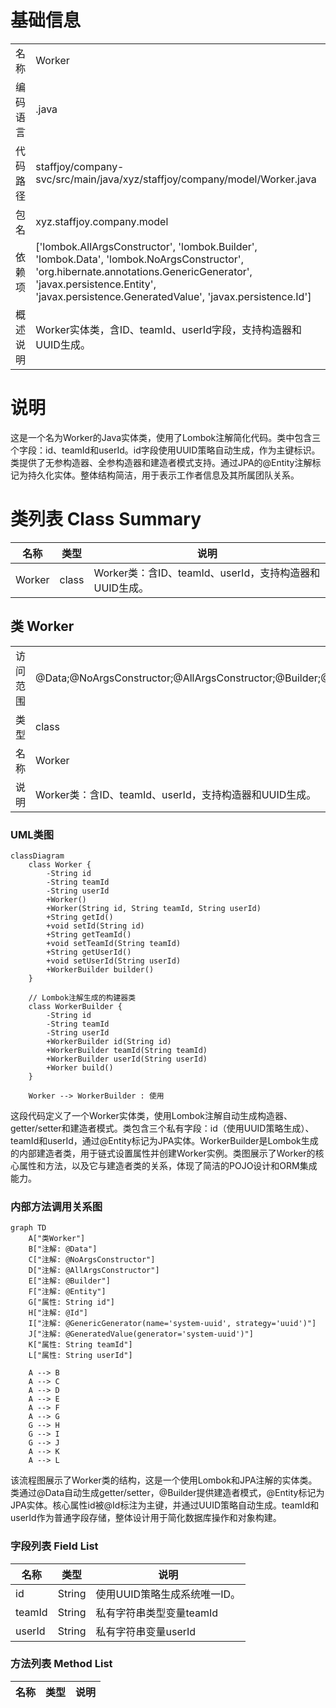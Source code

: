 # 基础信息

|      |      |
|------|------|
| 名称 | Worker |
| 编码语言 | .java |
| 代码路径 | staffjoy/company-svc/src/main/java/xyz/staffjoy/company/model/Worker.java |
| 包名 | xyz.staffjoy.company.model |
| 依赖项 | ['lombok.AllArgsConstructor', 'lombok.Builder', 'lombok.Data', 'lombok.NoArgsConstructor', 'org.hibernate.annotations.GenericGenerator', 'javax.persistence.Entity', 'javax.persistence.GeneratedValue', 'javax.persistence.Id'] |
| 概述说明 | Worker实体类，含ID、teamId、userId字段，支持构造器和UUID生成。 |

# 说明

这是一个名为Worker的Java实体类，使用了Lombok注解简化代码。类中包含三个字段：id、teamId和userId。id字段使用UUID策略自动生成，作为主键标识。类提供了无参构造器、全参构造器和建造者模式支持。通过JPA的@Entity注解标记为持久化实体。整体结构简洁，用于表示工作者信息及其所属团队关系。

# 类列表 Class Summary

| 名称   | 类型  | 说明 |
|-------|------|-------------|
| Worker | class | Worker类：含ID、teamId、userId，支持构造器和UUID生成。 |



## 类 Worker

|      |      |
|------|------|
| 访问范围 | @Data;@NoArgsConstructor;@AllArgsConstructor;@Builder;@Entity;public |
| 类型 | class |
| 名称 | Worker |
| 说明 | Worker类：含ID、teamId、userId，支持构造器和UUID生成。 |


### UML类图

```mermaid
classDiagram
    class Worker {
        -String id
        -String teamId
        -String userId
        +Worker()
        +Worker(String id, String teamId, String userId)
        +String getId()
        +void setId(String id)
        +String getTeamId()
        +void setTeamId(String teamId)
        +String getUserId()
        +void setUserId(String userId)
        +WorkerBuilder builder()
    }

    // Lombok注解生成的构建器类
    class WorkerBuilder {
        -String id
        -String teamId
        -String userId
        +WorkerBuilder id(String id)
        +WorkerBuilder teamId(String teamId)
        +WorkerBuilder userId(String userId)
        +Worker build()
    }

    Worker --> WorkerBuilder : 使用
```

这段代码定义了一个Worker实体类，使用Lombok注解自动生成构造器、getter/setter和建造者模式。类包含三个私有字段：id（使用UUID策略生成）、teamId和userId，通过@Entity标记为JPA实体。WorkerBuilder是Lombok生成的内部建造者类，用于链式设置属性并创建Worker实例。类图展示了Worker的核心属性和方法，以及它与建造者类的关系，体现了简洁的POJO设计和ORM集成能力。


### 内部方法调用关系图

```mermaid
graph TD
    A["类Worker"]
    B["注解: @Data"]
    C["注解: @NoArgsConstructor"]
    D["注解: @AllArgsConstructor"]
    E["注解: @Builder"]
    F["注解: @Entity"]
    G["属性: String id"]
    H["注解: @Id"]
    I["注解: @GenericGenerator(name='system-uuid', strategy='uuid')"]
    J["注解: @GeneratedValue(generator='system-uuid')"]
    K["属性: String teamId"]
    L["属性: String userId"]

    A --> B
    A --> C
    A --> D
    A --> E
    A --> F
    A --> G
    G --> H
    G --> I
    G --> J
    A --> K
    A --> L
```

该流程图展示了Worker类的结构，这是一个使用Lombok和JPA注解的实体类。类通过@Data自动生成getter/setter，@Builder提供建造者模式，@Entity标记为JPA实体。核心属性id被@Id标注为主键，并通过UUID策略自动生成。teamId和userId作为普通字段存储，整体设计用于简化数据库操作和对象构建。

### 字段列表 Field List

| 名称  | 类型  | 说明 |
|-------|-------|------|
| id | String | 使用UUID策略生成系统唯一ID。 |
| teamId | String | 私有字符串类型变量teamId |
| userId | String | 私有字符串变量userId |

### 方法列表 Method List

| 名称  | 类型  | 说明 |
|-------|-------|------|




